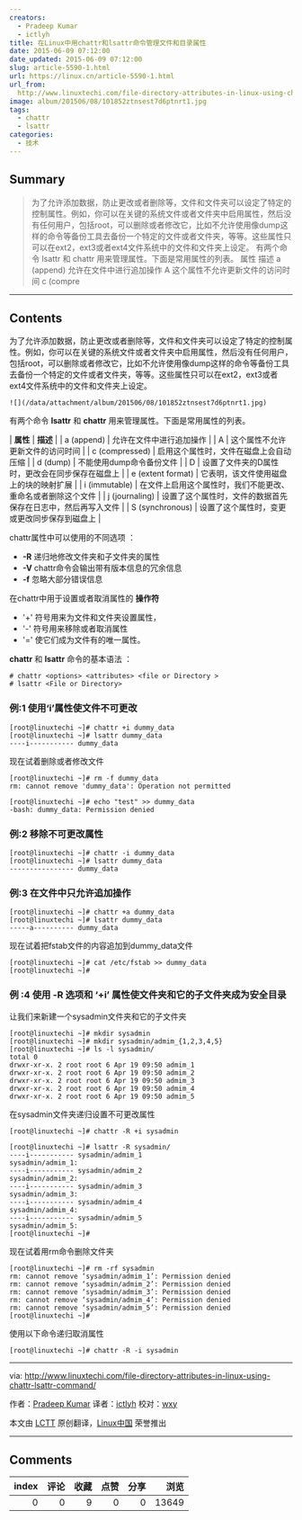 ```yaml
---
creators:
  - Pradeep Kumar
  - ictlyh
title: 在Linux中用chattr和lsattr命令管理文件和目录属性
date: 2015-06-09 07:12:00
date_updated: 2015-06-09 07:12:00
slug: article-5590-1.html
url: https://linux.cn/article-5590-1.html
url_from: 
  http://www.linuxtechi.com/file-directory-attributes-in-linux-using-chattr-lsattr-command/
image: album/201506/08/101852ztnsest7d6ptnrt1.jpg
tags:
  - chattr
  - lsattr
categories:
  - 技术
---
```


## Summary

> 为了允许添加数据，防止更改或者删除等，文件和文件夹可以设定了特定的控制属性。例如，你可以在关键的系统文件或者文件夹中启用属性，然后没有任何用户，包括root，可以删除或者修改它，比如不允许使用像dump这样的命令等备份工具去备份一个特定的文件或者文件夹，等等。这些属性只可以在ext2，ext3或者ext4文件系统中的文件和文件夹上设定。  有两个命令 lsattr 和 chattr 用来管理属性。下面是常用属性的列表。        属性   描述     a (append)   允许在文件中进行追加操作     A   这个属性不允许更新文件的访问时间     c (compre

***

<!-- more -->

## Contents

为了允许添加数据，防止更改或者删除等，文件和文件夹可以设定了特定的控制属性。例如，你可以在关键的系统文件或者文件夹中启用属性，然后没有任何用户，包括root，可以删除或者修改它，比如不允许使用像dump这样的命令等备份工具去备份一个特定的文件或者文件夹，等等。这些属性只可以在ext2，ext3或者ext4文件系统中的文件和文件夹上设定。

`![](/data/attachment/album/201506/08/101852ztnsest7d6ptnrt1.jpg)`

有两个命令 **lsattr** 和 **chattr** 用来管理属性。下面是常用属性的列表。

   | **属性** | **描述** |
| a (append) | 允许在文件中进行追加操作 |
| A | 这个属性不允许更新文件的访问时间 |
| c (compressed) | 启用这个属性时，文件在磁盘上会自动压缩 |
| d (dump) | 不能使用dump命令备份文件 |
| D | 设置了文件夹的D属性时，更改会在同步保存在磁盘上 |
| e (extent format) | 它表明，该文件使用磁盘上的块的映射扩展 |
| i (immutable) | 在文件上启用这个属性时，我们不能更改、重命名或者删除这个文件 |
| j (journaling) | 设置了这个属性时，文件的数据首先保存在日志中，然后再写入文件 |
| S (synchronous) | 设置了这个属性时，变更或更改同步保存到磁盘上 |

chattr属性中可以使用的不同选项 ：

* **-R** 递归地修改文件夹和子文件夹的属性
* **-V** chattr命令会输出带有版本信息的冗余信息
* **-f** 忽略大部分错误信息

在chattr中用于设置或者取消属性的 **操作符**

* '+' 符号用来为文件和文件夹设置属性，
* '-' 符号用来移除或者取消属性
* '=' 使它们成为文件有的唯一属性。

**chattr** 和 **lsattr** 命令的基本语法 ：

```shell
# chattr <options> <attributes> <file or Directory >
# lsattr <File or Directory>
```

### 例:1 使用‘i’属性使文件不可更改

```shell
[root@linuxtechi ~]# chattr +i dummy_data
[root@linuxtechi ~]# lsattr dummy_data
----i----------- dummy_data
```

现在试着删除或者修改文件

```shell
[root@linuxtechi ~]# rm -f dummy_data
rm: cannot remove 'dummy_data': Operation not permitted

[root@linuxtechi ~]# echo "test" >> dummy_data
-bash: dummy_data: Permission denied
```

### 例:2 移除不可更改属性

```shell
[root@linuxtechi ~]# chattr -i dummy_data
[root@linuxtechi ~]# lsattr dummy_data
---------------- dummy_data
```

### 例:3 在文件中只允许追加操作

```shell
[root@linuxtechi ~]# chattr +a dummy_data
[root@linuxtechi ~]# lsattr dummy_data
-----a---------- dummy_data
```

现在试着把fstab文件的内容追加到dummy\_data文件

```shell
[root@linuxtechi ~]# cat /etc/fstab >> dummy_data
[root@linuxtechi ~]#
```

### 例 :4 使用 -R 选项和 ‘+i’ 属性使文件夹和它的子文件夹成为安全目录

让我们来新建一个sysadmin文件夹和它的子文件夹

```shell
[root@linuxtechi ~]# mkdir sysadmin
[root@linuxtechi ~]# mkdir sysadmin/admim_{1,2,3,4,5}
[root@linuxtechi ~]# ls -l sysadmin/
total 0
drwxr-xr-x. 2 root root 6 Apr 19 09:50 admim_1
drwxr-xr-x. 2 root root 6 Apr 19 09:50 admim_2
drwxr-xr-x. 2 root root 6 Apr 19 09:50 admim_3
drwxr-xr-x. 2 root root 6 Apr 19 09:50 admim_4
drwxr-xr-x. 2 root root 6 Apr 19 09:50 admim_5
```

在sysadmin文件夹递归设置不可更改属性

```shell
[root@linuxtechi ~]# chattr -R +i sysadmin

[root@linuxtechi ~]# lsattr -R sysadmin/
----i----------- sysadmin/admim_1
sysadmin/admim_1:
----i----------- sysadmin/admim_2
sysadmin/admim_2:
----i----------- sysadmin/admim_3
sysadmin/admim_3:
----i----------- sysadmin/admim_4
sysadmin/admim_4:
----i----------- sysadmin/admim_5
sysadmin/admim_5:
[root@linuxtechi ~]#
```

现在试着用rm命令删除文件夹

```shell
[root@linuxtechi ~]# rm -rf sysadmin
rm: cannot remove ‘sysadmin/admim_1’: Permission denied
rm: cannot remove ‘sysadmin/admim_2’: Permission denied
rm: cannot remove ‘sysadmin/admim_3’: Permission denied
rm: cannot remove ‘sysadmin/admim_4’: Permission denied
rm: cannot remove ‘sysadmin/admim_5’: Permission denied
[root@linuxtechi ~]#
```

使用以下命令递归取消属性

```shell
[root@linuxtechi ~]# chattr -R -i sysadmin
```

---

via: <http://www.linuxtechi.com/file-directory-attributes-in-linux-using-chattr-lsattr-command/>

作者：[Pradeep Kumar](http://www.linuxtechi.com/author/pradeep/) 译者：[ictlyh](https://github.com/ictlyh) 校对：[wxy](https://github.com/wxy)

本文由 [LCTT](https://github.com/LCTT/TranslateProject) 原创翻译，[Linux中国](https://linux.cn/) 荣誉推出

***

## Comments


|   index |   评论 |   收藏 |   点赞 |   分享 |   浏览 |
|--------:|-------:|-------:|-------:|-------:|-------:|
|       0 |      0 |      9 |      0 |      0 |  13649 |
